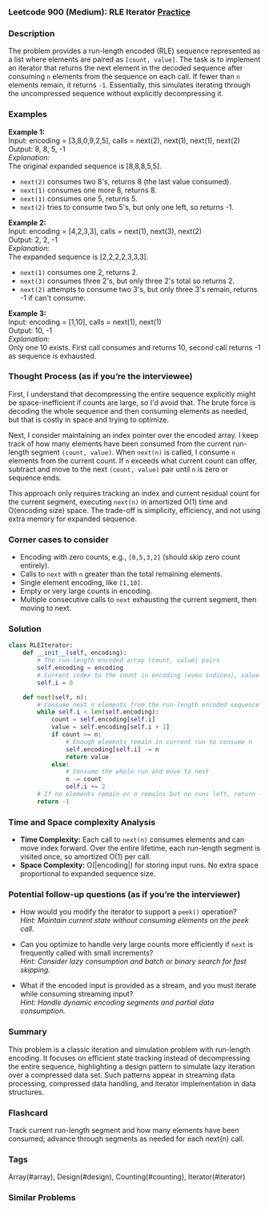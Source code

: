 ### Leetcode 900 (Medium): RLE Iterator [Practice](https://leetcode.com/problems/rle-iterator)

### Description  
The problem provides a run-length encoded (RLE) sequence represented as a list where elements are paired as `[count, value]`. The task is to implement an iterator that returns the next element in the decoded sequence after consuming `n` elements from the sequence on each call. If fewer than `n` elements remain, it returns `-1`. Essentially, this simulates iterating through the uncompressed sequence without explicitly decompressing it.

### Examples  

**Example 1:**  
Input: encoding = [3,8,0,9,2,5], calls = next(2), next(1), next(1), next(2)  
Output: 8, 8, 5, -1  
*Explanation:*  
The original expanded sequence is [8,8,8,5,5].  
- `next(2)` consumes two 8's, returns 8 (the last value consumed).  
- `next(1)` consumes one more 8, returns 8.  
- `next(1)` consumes one 5, returns 5.  
- `next(2)` tries to consume two 5's, but only one left, so returns -1.  

**Example 2:**  
Input: encoding = [4,2,3,3], calls = next(1), next(3), next(2)  
Output: 2, 2, -1  
*Explanation:*  
The expanded sequence is [2,2,2,2,3,3,3].  
- `next(1)` consumes one 2, returns 2.  
- `next(3)` consumes three 2's, but only three 2's total so returns 2.  
- `next(2)` attempts to consume two 3's, but only three 3's remain, returns -1 if can't consume.  

**Example 3:**  
Input: encoding = [1,10], calls = next(1), next(1)  
Output: 10, -1  
*Explanation:*  
Only one 10 exists. First call consumes and returns 10, second call returns -1 as sequence is exhausted.  

### Thought Process (as if you’re the interviewee)  
First, I understand that decompressing the entire sequence explicitly might be space-inefficient if counts are large, so I'd avoid that. The brute force is decoding the whole sequence and then consuming elements as needed, but that is costly in space and trying to optimize.

Next, I consider maintaining an index pointer over the encoded array. I keep track of how many elements have been consumed from the current run-length segment `(count, value)`. When `next(n)` is called, I consume `n` elements from the current count. If `n` exceeds what current count can offer, subtract and move to the next `(count, value)` pair until `n` is zero or sequence ends.

This approach only requires tracking an index and current residual count for the current segment, executing `next(n)` in amortized O(1) time and O(encoding size) space. The trade-off is simplicity, efficiency, and not using extra memory for expanded sequence.

### Corner cases to consider  
- Encoding with zero counts, e.g., `[0,5,3,2]` (should skip zero count entirely).  
- Calls to `next` with `n` greater than the total remaining elements.  
- Single element encoding, like `[1,10]`.  
- Empty or very large counts in encoding.  
- Multiple consecutive calls to `next` exhausting the current segment, then moving to next.  

### Solution

```python
class RLEIterator:
    def __init__(self, encoding):
        # The run-length encoded array (count, value) pairs
        self.encoding = encoding
        # Current index to the count in encoding (even indices), value is at i+1
        self.i = 0

    def next(self, n):
        # Consume next n elements from the run-length encoded sequence
        while self.i < len(self.encoding):
            count = self.encoding[self.i]
            value = self.encoding[self.i + 1]
            if count >= n:
                # Enough elements remain in current run to consume n
                self.encoding[self.i] -= n
                return value
            else:
                # Consume the whole run and move to next
                n -= count
                self.i += 2
        # If no elements remain or n remains but no runs left, return -1
        return -1
```

### Time and Space complexity Analysis  

- **Time Complexity:** Each call to `next(n)` consumes elements and can move index forward. Over the entire lifetime, each run-length segment is visited once, so amortized O(1) per call.  
- **Space Complexity:** O(|encoding|) for storing input runs. No extra space proportional to expanded sequence size.

### Potential follow-up questions (as if you’re the interviewer)  

- How would you modify the iterator to support a `peek()` operation?  
  *Hint: Maintain current state without consuming elements on the peek call.*  

- Can you optimize to handle very large counts more efficiently if `next` is frequently called with small increments?  
  *Hint: Consider lazy consumption and batch or binary search for fast skipping.*  

- What if the encoded input is provided as a stream, and you must iterate while consuming streaming input?  
  *Hint: Handle dynamic encoding segments and partial data consumption.*  

### Summary  
This problem is a classic iteration and simulation problem with run-length encoding. It focuses on efficient state tracking instead of decompressing the entire sequence, highlighting a design pattern to simulate lazy iteration over a compressed data set. Such patterns appear in streaming data processing, compressed data handling, and iterator implementation in data structures.


### Flashcard
Track current run-length segment and how many elements have been consumed; advance through segments as needed for each next(n) call.

### Tags
Array(#array), Design(#design), Counting(#counting), Iterator(#iterator)

### Similar Problems
